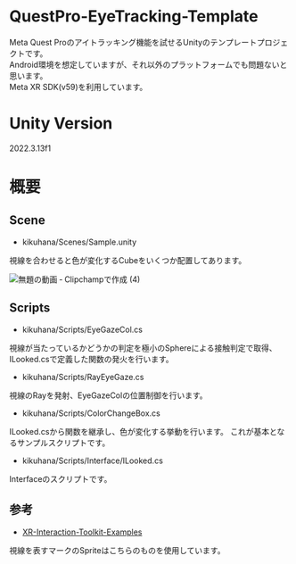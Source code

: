 # QuestPro-EyeTracking-Template
Meta Quest Proのアイトラッキング機能を試せるUnityのテンプレートプロジェクトです。  
Android環境を想定していますが、それ以外のプラットフォームでも問題ないと思います。  
Meta XR SDK(v59)を利用しています。  

# Unity Version
2022.3.13f1

# 概要
## Scene
- kikuhana/Scenes/Sample.unity

視線を合わせると色が変化するCubeをいくつか配置してあります。

![無題の動画 ‐ Clipchampで作成 (4)](https://github.com/kikuhanaVR/QuestPro-EyeTracking-Template/assets/95869418/cfe0c813-0cd5-44c7-855e-cd004e5d6f4f)

## Scripts
- kikuhana/Scripts/EyeGazeCol.cs

視線が当たっているかどうかの判定を極小のSphereによる接触判定で取得、ILooked.csで定義した関数の発火を行います。

- kikuhana/Scripts/RayEyeGaze.cs

視線のRayを発射、EyeGazeColの位置制御を行います。

- kikuhana/Scripts/ColorChangeBox.cs

ILooked.csから関数を継承し、色が変化する挙動を行います。
これが基本となるサンプルスクリプトです。

- kikuhana/Scripts/Interface/ILooked.cs

Interfaceのスクリプトです。

## 参考

- [XR-Interaction-Toolkit-Examples](https://github.com/Unity-Technologies/XR-Interaction-Toolkit-Examples)

視線を表すマークのSpriteはこちらのものを使用しています。
